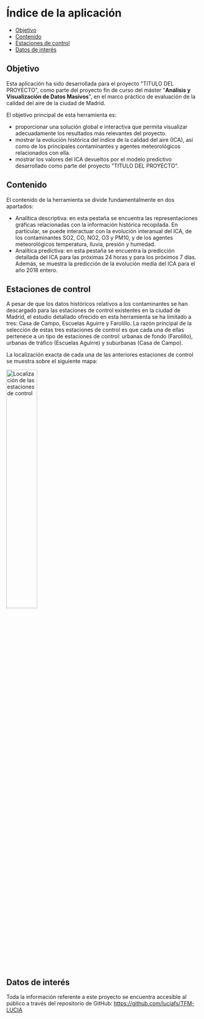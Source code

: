 # Índice de la aplicación
- [Objetivo](#objetivo)
- [Contenido](#contenido)
- [Estaciones de control](#estaciones-de-control)
- [Datos de interés](#datos-de-interés)

  

## Objetivo

Esta aplicación ha sido desarrollada para el proyecto "TITULO DEL PROYECTO", como parte del proyecto fin de curso del máster "**Análisis y Visualización de Datos Masivos**", en el marco práctico de evaluación de la calidad del aire de la ciudad de Madrid.

El objetivo principal de esta herramienta es:

- proporcionar una solución global e interactiva que permita visualizar adecuadamente los resultados más relevantes del proyecto.
- mostrar la evolución histórica del índice de la calidad del aire (ICA), así como de los principales contaminantes y agentes meteorológicos relacionados con ella.
- mostrar los valores del ICA devueltos por el modelo predictivo desarrollado como parte del proyecto "TITULO DEL PROYECTO".



## Contenido

El contenido de la herramienta se divide fundamentalmente en dos apartados:

- Analítica descriptiva: en esta pestaña se encuentra las representaciones gráficas relacionadas con la información histórica recopilada. En particular, se puede interactuar con la evolución interanual del ICA, de los contaminantes SO2, CO, NO2, O3 y PM10, y de los agentes meteorológicos temperatura, lluvia, presión y humedad.
- Analítica predictiva: en esta pestaña se encuentra la predicción detallada del ICA para las próximas 24 horas y para los próximos 7 días. Además, se muestra la predicción de la evolución media del ICA para el año 2018 entero.



## Estaciones de control

A pesar de que los datos históricos relativos a los contaminantes se han descargado para las estaciones de control existentes en la ciudad de Madrid, el estudio detallado ofrecido en esta herramienta se ha limitado a tres: Casa de Campo, Escuelas Aguirre y Farolillo. La razón principal de la selección de estas tres estaciones de control es que cada una de ellas pertenece a un tipo de estaciones de control: urbanas de fondo (Farolillo), urbanas de tráfico (Escuelas Aguirre) y suburbanas (Casa de Campo).

La localización exacta de cada una de las anteriores estaciones de control se muestra sobre el siguiente mapa:

<img src="localizacion.png" alt="Localización de las estaciones de control" width="40%" height="40%">



## Datos de interés

Toda la información referente a este proyecto se encuentra accesible al público a través del repositorio de GitHub: https://github.com/luciafs/TFM-LUCIA